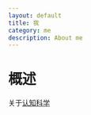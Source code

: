 ```yaml
---
layout: default
title: 我
category: me
description: About me
---
```


# 概述

关于[认知科学](2017-01-23-about-willpower.md)
